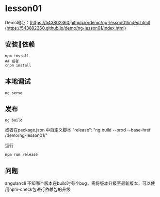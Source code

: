 # lesson01

Demo地址：[https://543802360.github.io/demo/ng-lesson01/index.html](https://543802360.github.io/demo/ng-lesson01/index.html)

## 安装依赖

```
npm install
## 或者
cnpm install
```

## 本地调试

```
ng serve
```

## 发布

```
ng build

```
或者在package.json 中自定义脚本 "release": "ng build --prod --base-href /demo/ng-lesson01/"  

运行

```
npm run release
```

## 问题
angular/cli 不知哪个版本在build时有个bug，需将版本升级至最新版本，可以使用npm-check包进行依赖包的升级
